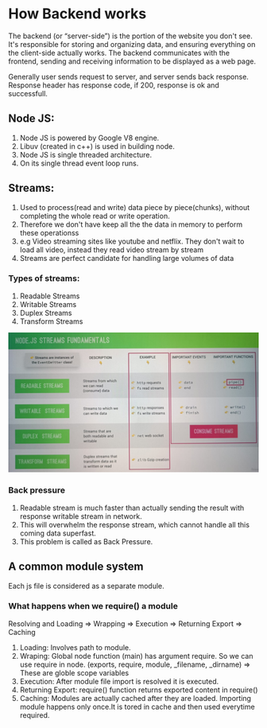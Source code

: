 # How Backend works

The backend (or “server-side”) is the portion of the website you don't see. It's responsible for storing and organizing data, and ensuring everything on the client-side actually works. The backend communicates with the frontend, sending and receiving information to be displayed as a web page.

Generally user sends request to server, and server sends back response.
Response header has response code, if 200, response is ok and successfull.

## Node JS:

1. Node JS is powered by Google V8 engine.
2. Libuv (created in c++) is used in building node.
3. Node JS is single threaded architecture.
4. On its single thread event loop runs.

## Streams:

1. Used to process(read and write) data piece by piece(chunks), without completing the whole read or write operation.
2. Therefore we don't have keep all the the data in memory to perform these operationss
3. e.g Video streaming sites like youtube and netflix. They don't wait to load all video, instead they read video stream by stream
4. Streams are perfect candidate for handling large volumes of data

### Types of streams:

1. Readable Streams
2. Writable Streams
3. Duplex Streams
4. Transform Streams

![Types of streams](./Streams.jpeg)

### Back pressure

1. Readable stream is much faster than actually sending the result with response writable stream in network.
2. This will overwhelm the response stream, which cannot handle all this coming data superfast.
3. This problem is called as Back Pressure.

## A common module system

Each js file is considered as a separate module.

### What happens when we require() a module

Resolving and Loading => Wrapping => Execution => Returning Export => Caching

1. Loading: Involves path to module.
2. Wraping: Global node function (main) has argument require. So we can use require in node.
   (exports, require, module, \_filename, \_dirname) => These are globle scope variables
3. Execution: After module file import is resolved it is executed.
4. Returning Export: require() function returns exported content in require(<module>)
5. Caching: Modules are actually cached after they are loaded. Importing module happens only once.It is tored in cache and then used everytime required.
